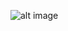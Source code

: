 ![alt image](https://user-images.githubusercontent.com/19315367/29430481-383e1eca-839d-11e7-8bca-5c3b1f622771.gif)
